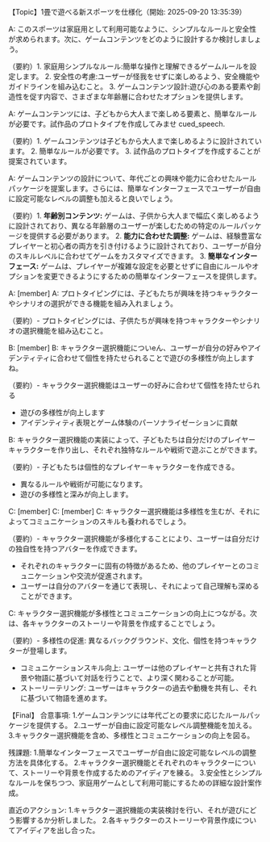 【Topic】1畳で遊べる新スポーツを仕様化（開始: 2025-09-20 13:35:39）

A: このスポーツは家庭用として利用可能なように、シンプルなルールと安全性が求められます。次に、ゲームコンテンツをどのように設計するか検討しましょう。

（要約）1. 家庭用シンプルなルール:簡単な操作と理解できるゲームルールを設定します。
2. 安全性の考慮:ユーザーが怪我をせずに楽しめるよう、安全機能やガイドラインを組み込むこと。
3. ゲームコンテンツ設計:遊び心のある要素や創造性を促す内容で、さまざまな年齢層に合わせたオプションを提供します。

A: ゲームコンテンツには、子どもから大人まで楽しめる要素と、簡単なルールが必要です。試作品のプロトタイプを作成してみませ cued_speech.

（要約）1. ゲームコンテンツは子どもから大人まで楽しめるように設計されています。
2. 簡単なルールが必要です。
3. 試作品のプロトタイプを作成することが提案されています。

A: ゲームコンテンツの設計について、年代ごとの興味や能力に合わせたルールパッケージを提案します。さらには、簡単なインターフェースでユーザーが自由に設定可能なレベルの調整も加えると良いでしょう。

（要約）1. **年齢別コンテンツ:** ゲームは、子供から大人まで幅広く楽しめるように設計されており、異なる年齢層のユーザーが楽しむための特定のルールパッケージを提供する必要があります。
2. **能力に合わせた調整:** ゲームは、経験豊富なプレイヤーと初心者の両方を引き付けるように設計されており、ユーザーが自分のスキルレベルに合わせてゲームをカスタマイズできます。
3. **簡単なインターフェース:** ゲームは、プレイヤーが複雑な設定を必要とせずに自由にルールやオプションを変更できるようにするための簡単なインターフェースを提供します。

A: [member] A: プロトタイピングには、子どもたちが興味を持つキャラクターやシナリオの選択ができる機能を組み入れましょう。

（要約）- プロトタイピングには、子供たちが興味を持つキャラクターやシナリオの選択機能を組み込むこと。

B: [member] B: キャラクター選択機能についeん、ユーザーが自分の好みやアイデンティティに合わせて個性を持たせられることで遊びの多様性が向上しますね。

（要約）- キャラクター選択機能はユーザーの好みに合わせて個性を持たせられる
- 遊びの多様性が向上します
- アイデンティティ表現とゲーム体験のパーソナライゼーションに貢献

B: キャラクター選択機能の実装によって、子どもたちは自分だけのプレイヤーキャラクターを作り出し、それぞれ独特なルールや戦術で遊ぶことができます。

（要約）- 子どもたちは個性的なプレイヤーキャラクターを作成できる。
- 異なるルールや戦術が可能になります。
- 遊びの多様性と深みが向上します。

C: [member] C: [member] C: キャラクター選択機能は多様性を生むが、それによってコミュニケーションのスキルも養われるでしょう。

（要約）- キャラクター選択機能が多様化することにより、ユーザーは自分だけの独自性を持つアバターを作成できます。
- それぞれのキャラクターに固有の特徴があるため、他のプレイヤーとのコミュニケーションや交流が促進されます。
- ユーザーは自分のアバターを通じて表現し、それによって自己理解も深めることができます。

C: キャラクター選択機能が多様性とコミュニケーションの向上につながる。次は、各キャラクターのストーリーや背景を作成することでしょう。

（要約）- 多様性の促進: 異なるバックグラウンド、文化、個性を持つキャラクターが登場します。
- コミュニケーションスキル向上: ユーザーは他のプレイヤーと共有された背景や物語に基づいて対話を行うことで、より深く関わることが可能。
- ストーリーテリング: ユーザーはキャラクターの過去や動機を共有し、それに基づいて物語を進めます。

【Final】
合意事項:
1.ゲームコンテンツには年代ごとの要求に応じたルールパッケージを提供する。
2.ユーザーが自由に設定可能なレベル調整機能を加える。
3.キャラクター選択機能を含め、多様性とコミュニケーションの向上を図る。

残課題:
1.簡単なインターフェースでユーザーが自由に設定可能なレベルの調整方法を具体化する。
2.キャラクター選択機能とそれぞれのキャラクターについて、ストーリーや背景を作成するためのアイディアを練る。
3.安全性とシンプルなルールを保ちつつ、家庭用ゲームとして利用可能にするための詳細な設計案作成。

直近のアクション:
1.キャラクター選択機能の実装検討を行い、それが遊びにどう影響するか分析しました。
2.各キャラクターのストーリーや背景作成についてアイディアを出し合った。
